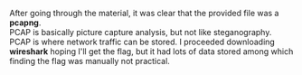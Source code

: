 After going through the material, it was clear that the provided file was a **pcapng**. <br>
PCAP is basically picture capture analysis, but not like steganography. <br>
PCAP is where network traffic can be stored. I proceeded downloading **wireshark** hoping I'll get the flag, but it had lots of data stored among which finding the flag was manually not practical.
